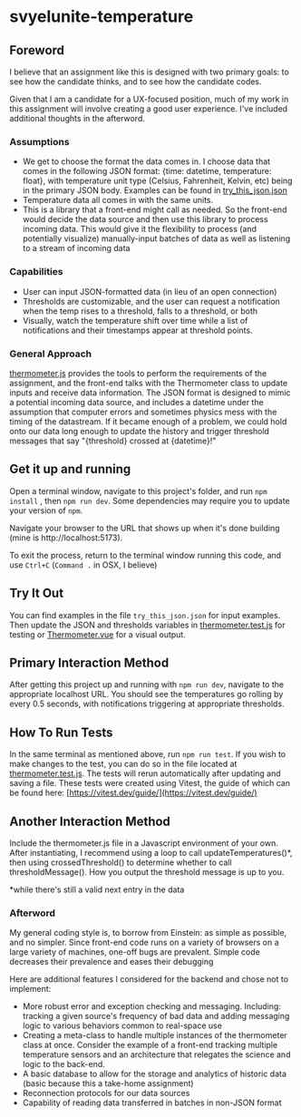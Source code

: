 # svyelunite-temperature

## Foreword

I believe that an assignment like this is designed with two primary goals: to see how the candidate thinks, and to see how the candidate codes.

Given that I am a candidate for a UX-focused position, much of my work in this assignment will involve creating a good user experience. I've included additional thoughts in the afterword. 

### Assumptions

- We get to choose the format the data comes in. I choose data that comes in the following JSON format: {time: datetime, temperature: float}, with temperature unit type (Celsius, Fahrenheit, Kelvin, etc) being in the primary JSON body. Examples can be found in [try_this_json.json](./try_this_json.json)
- Temperature data all comes in with the same units.
- This is a library that a front-end might call as needed. So the front-end would decide the data source and then use this library to process incoming data. This would give it the flexibility to process (and potentially visualize) manually-input batches of data as well as listening to a stream of incoming data

### Capabilities

- User can input JSON-formatted data (in lieu of an open connection)
- Thresholds are customizable, and the user can request a notification when the temp rises to a threshold, falls to a threshold, or both
- Visually, watch the temperature shift over time while a list of notifications and their timestamps appear at threshold points. 

### General Approach

[thermometer.js](./src/thermometer.js) provides the tools to perform the requirements of the assignment, and the front-end talks with the Thermometer class to update inputs and receive data information. The JSON format is designed to mimic a potential incoming data source, and includes a datetime under the assumption that computer errors and sometimes physics mess with the timing of the datastream. If it became enough of a problem, we could hold onto our data long enough to update the history and trigger threshold messages that say "{threshold} crossed at {datetime}!"

## Get it up and running

Open a terminal window, navigate to this project's folder, and run `npm install` , then `npm run dev`. Some dependencies may require you to update your version of `npm`.

Navigate your browser to the URL that shows up when it's done building (mine is http://localhost:5173). 

To exit the process, return to the terminal window running this code, and use `Ctrl+C` (`Command .` in OSX, I believe)

## Try It Out

You can find examples in the file `try_this_json.json` for input examples. Then update the JSON and thresholds variables in [thermometer.test.js](./src/thermometer.test.js) for testing or [Thermometer.vue](./src/components/Thermometer.vue) for a visual output.

## Primary Interaction Method

After getting this project up and running with `npm run dev`, navigate to the appropriate localhost URL. You should see the temperatures go rolling by every 0.5 seconds, with notifications triggering at appropriate thresholds. 

## How To Run Tests

In the same terminal as mentioned above, run `npm run test`. If you wish to make changes to the test, you can do so in the file located at [thermometer.test.js](./thermometer.test.js). The tests will rerun automatically after updating and saving a file. These tests were created using Vitest, the guide of which can be found here: [https://vitest.dev/guide/](https://vitest.dev/guide/)

## Another Interaction Method

Include the thermometer.js file in a Javascript environment of your own. After instantiating, I recommend using a loop to call updateTemperatures()*, then using crossedThreshold() to determine whether to call thresholdMessage(). How you output the threshold message is up to you.

*while there's still a valid next entry in the data

### Afterword

My general coding style is, to borrow from Einstein: as simple as possible, and no simpler. Since front-end code runs on a variety of browsers on a large variety of machines, one-off bugs are prevalent. Simple code decreases their prevalence and eases their debugging

Here are additional features I considered for the backend and chose not to implement:
- More robust error and exception checking and messaging. Including: tracking a given source's frequency of bad data and adding messaging logic to various behaviors common to real-space use
- Creating a meta-class to handle multiple instances of the thermometer class at once. Consider the example of a front-end tracking multiple temperature sensors and an architecture that relegates the science and logic to the back-end.
- A basic database to allow for the storage and analytics of historic data (basic because this a take-home assignment)
- Reconnection protocols for our data sources
- Capability of reading data transferred in batches in non-JSON format